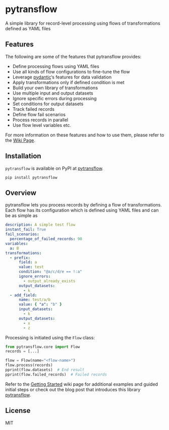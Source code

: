 # pytransflow

A simple library for record-level processing using flows of transformations defined as YAML files

## Features

The following are some of the features that pytransflow provides:

- Define processing flows using YAML files
- Use all kinds of flow configurations to fine-tune the flow
- Leverage [pydantic](https://github.com/pydantic/pydantic)‘s features for data validation
- Apply transformations only if defined condition is met
- Build your own library of transformations
- Use multiple input and output datasets
- Ignore specific errors during processing
- Set conditions for output datasets
- Track failed records
- Define flow fail scenarios
- Process records in parallel
- Use flow level variables etc.

For more information on these features and how to use them, please refer to the
[Wiki Page](https://github.com/VladimirSiv/pytransflow/wiki).

## Installation

`pytransflow` is available on PyPI at [pytransflow](https://pypi.org/project/pytransflow/).

```
pip install pytransflow
```

## Overview

pytransflow lets you process records by defining a flow of transformations.
Each flow has its configuration which is defined using YAML files and can be as simple as

```yaml
description: A simple test flow
instant_fail: True
fail_scenarios:
  percentage_of_failed_records: 90
variables:
  a: B
transformations:
  - prefix:
      field: a
      value: test
      condition: "@a/c/d/e == !:a"
      ignore_errors:
        - output_already_exists
      output_datasets:
        - k
  - add_field:
      name: test/a/b
      value: { "a": "b" }
      input_datasets:
        - k
      output_datasets:
        - x
        - z
```

Processing is initiated using the `Flow` class:

```python
from pytransflow.core import Flow
records = [...]

flow = Flow(name="<flow-name>")
flow.process(records)
pprint(flow.datasets)  # End result
pprint(flow.failed_records)  # Failed records
```

Refer to the [Getting Started](https://github.com/VladimirSiv/pytransflow/wiki/Getting-Started)
wiki page for additional examples and guided initial steps or check out the blog post that
introduces this library [pytransflow](https://www.vladsiv.com/pytransflow/).

## License

MIT

